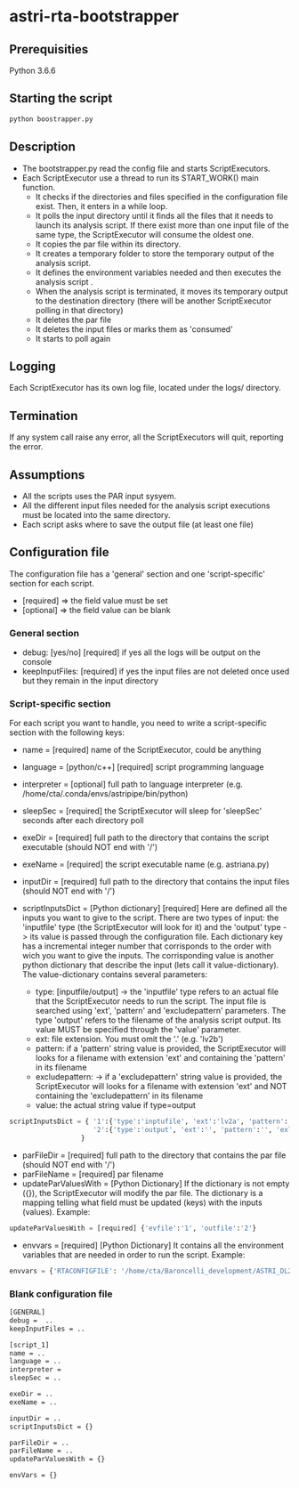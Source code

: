# astri-rta-bootstrapper

## Prerequisities
Python 3.6.6

## Starting the script
```bash
python boostrapper.py
```
## Description
* The bootstrapper.py read the config file and starts ScriptExecutors.
* Each ScriptExecutor use a thread to run its START_WORK() main function.
  * It checks if the directories and files specified in the configuration file exist. Then, it enters in a while loop.
  * It polls the input directory until it finds all the files that it needs to launch its analysis script. If there exist more than one input file of the same type, the ScriptExecutor will consume the oldest one.
  * It copies the par file within its directory.
  * It creates a temporary folder to store the temporary output of the analysis script.
  * It defines the environment variables needed and then executes the analysis script .
  * When the analysis script is terminated, it moves its temporary output to the destination directory (there will be another ScriptExecutor polling in that directory)
  * It deletes the par file
  * It deletes the input files or marks them as 'consumed'
  * It starts to poll again

## Logging
Each ScriptExecutor has its own log file, located under the logs/ directory.

## Termination
If any system call raise any error, all the ScriptExecutors will quit, reporting the error.

## Assumptions
* All the scripts uses the PAR input sysyem.
* All the different input files needed for the analysis script executions must be located into the same directory.
* Each script asks where to save the output file (at least one file)

## Configuration file
The configuration file has a 'general' section and one 'script-specific' section for each script.
* [required] => the field value must be set
* [optional] => the field value can be blank

### General section
* debug: [yes/no] [required] if yes all the logs will be output on the console
* keepInputFiles: [required] if yes the input files are not deleted once used but they remain in the input directory

### Script-specific section
For each script you want to handle, you need to write a script-specific section with the following keys:

* name = [required] name of the ScriptExecutor, could be anything
* language = [python/c++] [required] script programming language
* interpreter = [optional] full path to language interpreter (e.g. /home/cta/.conda/envs/astripipe/bin/python)
* sleepSec = [required] the ScriptExecutor will sleep for 'sleepSec' seconds after each directory poll

* exeDir = [required] full path to the directory that contains the script executable (should NOT end with '/')
* exeName = [required] the script executable name (e.g. astriana.py)

* inputDir = [required] full path to the directory that contains the input files (should NOT end with '/')

* scriptInputsDict = [Python dictionary] [required] Here are defined all the inputs you want to give to the script. There are two types of input: the 'inputfile' type (the ScriptExecutor will look for it) and the 'output' type -> its value is passed through the configuration file. Each dictionary key has a incremental integer number that corrisponds to the order with wich you want to give the inputs. The corrisponding value is another python dictionary that describe the input (lets call it value-dictionary). The value-dictionary contains several parameters:
  * type: [inputfile/output] -> the 'inputfile' type refers to an actual file that the ScriptExecutor needs to run the script. The input file is  searched using 'ext', 'pattern' and 'excludepattern' parameters. The type 'output' refers to the filename of the analysis script output. Its value MUST be specified through the 'value' parameter.
  * ext: file extension. You must omit the '.' (e.g. 'lv2b')
  * pattern: if a 'pattern' string value is provided, the ScriptExecutor will looks for a filename with extension 'ext' and containing the 'pattern' in its filename
  * excludepattern: -> if a 'excludepattern' string value is provided, the ScriptExecutor will looks for a filename with extension 'ext' and NOT containing the 'excludepattern' in its filename
  * value: the actual string value if type=output

```python
scriptInputsDict = { '1':{'type':'inptufile', 'ext':'lv2a', 'pattern':'', 'exludepattern':'irf', 'value':''},
                     '2':{'type':'output', 'ext':'', 'pattern':'', 'exludepattern':'', 'value':'/home/cta/Baroncelli_development/ASTRI_DL2/output/dl3.out/astri.out.lv3'}
                  }
```

* parFileDir = [required] full path to the directory that contains the par file (should NOT end with '/')
* parFileName = [required] par filename
* updateParValuesWith = [Python Dictionary] If the dictionary is not empty ({}), the ScriptExecutor will modify the par file. The dictionary is a mapping telling what field must be updated (keys) with the inputs (values).
Example:
```python
updateParValuesWith = [required] {'evfile':'1', 'outfile':'2'}
```


* envvars = [required] [Python Dictionary] It contains all the environment variables that are needed in order to run the script.
Example:
```python
envvars = {'RTACONFIGFILE': '/home/cta/Baroncelli_development/ASTRI_DL2/RTAlib/Configs/rtalibconfig_evt3', 'PYTHONPATH':'/home/cta/Baroncelli_development/ASTRI_DL2/RTAlib/PyRTAlib:/home/cta/Baroncelli_development/ASTRI_DL2/RTAlib-ASTRI/PyRTAlib', 'PFILES':'/home/cta/Baroncelli_development/astri-rta-bootstrapper'}
```

### Blank configuration file
```bash
[GENERAL]
debug =  ..
keepInputFiles = ..

[script_1]
name = ..
language = ..
interpreter =
sleepSec = ..

exeDir = ..
exeName = ..

inputDir = ..
scriptInputsDict = {}

parFileDir = ..
parFileName = ..
updateParValuesWith = {}

envVars = {}
```

